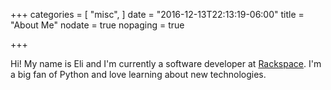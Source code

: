 +++
categories = [
  "misc",
]
date = "2016-12-13T22:13:19-06:00"
title = "About Me"
nodate = true
nopaging = true

+++

Hi! My name is Eli and I'm currently a software developer at 
[Rackspace](https://www.rackspace.com/). I'm a big fan of Python
and love learning about new technologies.
